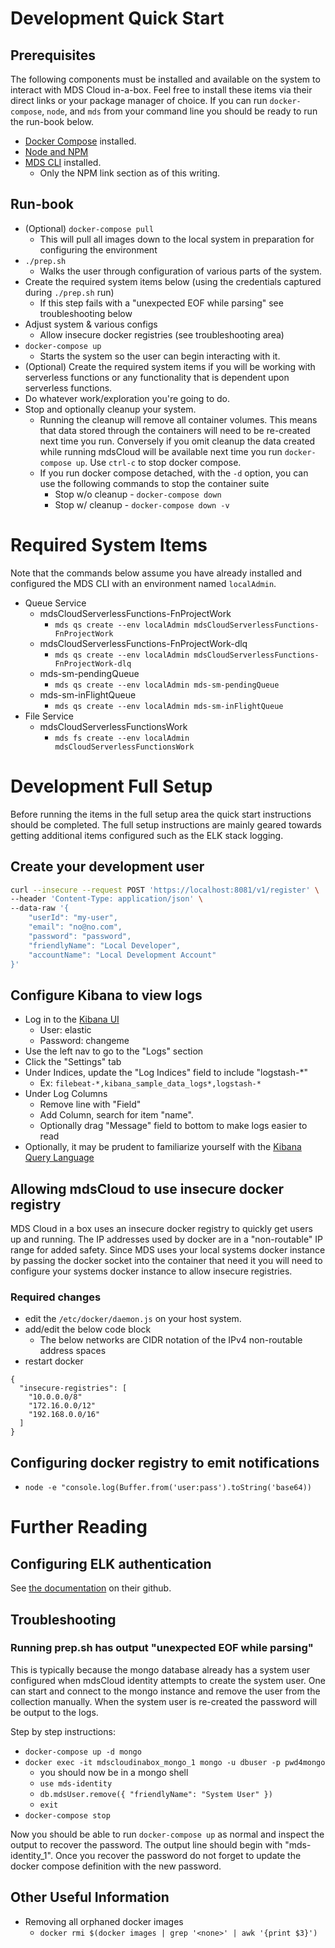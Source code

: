 # Development Quick Start

## Prerequisites

The following components must be installed and available on the system to
interact with MDS Cloud in-a-box. Feel free to install these items via their
direct links or your package manager of choice. If you can run `docker-compose`,
`node`, and `mds` from your command line you should be ready to run the run-book
below.

* [Docker Compose](https://docs.docker.com/compose/) installed.
* [Node and NPM](https://nodejs.org)
* [MDS CLI](https://github.com/MadDonkeySoftware/mdsCloudCli) installed.
  * Only the NPM link section as of this writing.

## Run-book
* (Optional) `docker-compose pull`
  * This will pull all images down to the local system in preparation for
    configuring the environment
* `./prep.sh`
  * Walks the user through configuration of various parts of the system.
* Create the required system items below (using the credentials captured during
  `./prep.sh` run)
  * If this step fails with a "unexpected EOF while parsing" see troubleshooting
    below
* Adjust system & various configs
  * Allow insecure docker registries (see troubleshooting area)
* `docker-compose up`
  * Starts the system so the user can begin interacting with it.
* (Optional) Create the required system items if you will be working with
  serverless functions or any functionality that is dependent upon serverless
  functions.
* Do whatever work/exploration you're going to do.
* Stop and optionally cleanup your system.
  * Running the cleanup will remove all container volumes. This means that data
    stored through the containers will need to be re-created next time you run.
    Conversely if you omit cleanup the data created while running mdsCloud will
    be available next time you run `docker-compose up`. Use `ctrl-c` to stop
    docker compose.
  * If you run docker compose detached, with the `-d` option, you can use the
    following commands to stop the container suite
    * Stop w/o cleanup - `docker-compose down`
    * Stop w/ cleanup - `docker-compose down -v`

# Required System Items

Note that the commands below assume you have already installed and configured
the MDS CLI with an environment named `localAdmin`.

* Queue Service
  * mdsCloudServerlessFunctions-FnProjectWork
    * `mds qs create --env localAdmin mdsCloudServerlessFunctions-FnProjectWork`
  * mdsCloudServerlessFunctions-FnProjectWork-dlq
    * `mds qs create --env localAdmin mdsCloudServerlessFunctions-FnProjectWork-dlq`
  * mds-sm-pendingQueue
    * `mds qs create --env localAdmin mds-sm-pendingQueue`
  * mds-sm-inFlightQueue
    * `mds qs create --env localAdmin mds-sm-inFlightQueue`
* File Service
  * mdsCloudServerlessFunctionsWork
    * `mds fs create --env localAdmin mdsCloudServerlessFunctionsWork`

# Development Full Setup

Before running the items in the full setup area the quick start instructions
should be completed. The full setup instructions are mainly geared towards
getting additional items configured such as the ELK stack logging.

## Create your development user

```sh
curl --insecure --request POST 'https://localhost:8081/v1/register' \
--header 'Content-Type: application/json' \
--data-raw '{
    "userId": "my-user",
    "email": "no@no.com",
    "password": "password",
    "friendlyName": "Local Developer",
    "accountName": "Local Development Account"
}'
```

## Configure Kibana to view logs

* Log in to the [Kibana UI](http://localhost:5601)
  * User: elastic
  * Password: changeme
* Use the left nav to go to the "Logs" section
* Click the "Settings" tab
* Under Indices, update the "Log Indices" field to include "logstash-*"
  * Ex: `filebeat-*,kibana_sample_data_logs*,logstash-*`
* Under Log Columns
  * Remove line with "Field"
  * Add Column, search for item "name".
  * Optionally drag "Message" field to bottom to make logs easier to read
* Optionally, it may be prudent to familiarize yourself with the
[Kibana Query Language](https://www.elastic.co/guide/en/kibana/current/kuery-query.html)

## Allowing mdsCloud to use insecure docker registry

MDS Cloud in a box uses an insecure docker registry to quickly get users up and
running. The IP addresses used by docker are in a "non-routable" IP range for
added safety. Since MDS uses your local systems docker instance by passing the
docker socket into the container that need it you will need to configure your
systems docker instance to allow insecure registries.

### Required changes

* edit the `/etc/docker/daemon.js` on your host system.
* add/edit the below code block
  * The below networks are CIDR notation of the IPv4 non-routable address spaces
* restart docker

```
{
  "insecure-registries": [
    "10.0.0.0/8"
    "172.16.0.0/12"
    "192.168.0.0/16"
  ]
}
```

## Configuring docker registry to emit notifications

* `node -e "console.log(Buffer.from('user:pass').toString('base64))`

# Further Reading

## Configuring ELK authentication

See [the documentation](https://github.com/deviantony/docker-elk#initial-setup)
on their github.

## Troubleshooting

### Running prep.sh has output "unexpected EOF while parsing"

This is typically because the mongo database already has a system user
configured when mdsCloud identity attempts to create the system user. One can
start and connect to the mongo instance and remove the user from the collection
manually. When the system user is re-created the password will be output to the
logs.

Step by step instructions:

* `docker-compose up -d mongo`
* `docker exec -it mdscloudinabox_mongo_1 mongo -u dbuser -p pwd4mongo`
  * you should now be in a mongo shell
  * `use mds-identity`
  * `db.mdsUser.remove({ "friendlyName": "System User" })`
  * `exit`
* `docker-compose stop`

Now you should be able to run `docker-compose up` as normal and inspect the
output to recover the password. The output line should begin with
"mds-identity_1". Once you recover the password do not forget to update the
docker compose definition with the new password.


## Other Useful Information

* Removing all orphaned docker images
  * `docker rmi $(docker images | grep '<none>' | awk '{print $3}')`